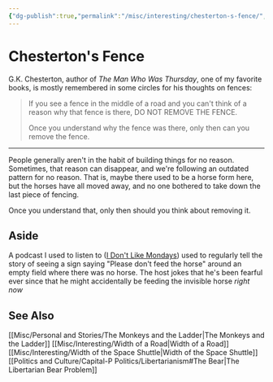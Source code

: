 ```yaml
---
{"dg-publish":true,"permalink":"/misc/interesting/chesterton-s-fence/","tags":["thoughts","quotes","wisdom-of-the-ancients"],"noteIcon":1}
---
```



# Chesterton's Fence

G.K. Chesterton, author of *The Man Who Was Thursday*, one of my favorite books, is mostly remembered in some circles for his thoughts on fences:

> If you see a fence in the middle of a road and you can't think of a reason why that fence is there, DO NOT REMOVE THE FENCE.
> 
> Once you understand why the fence was there, only then can you remove the fence.

---

People generally aren't in the habit of building things for no reason.  Sometimes, that reason can disappear, and we're following an outdated pattern for no reason. That is, maybe there used to be a horse form here, but the horses have all moved away, and no one bothered to take down the last piece of fencing.

Once you understand that, only then should you think about removing it.

## Aside

A podcast I used to listen to ([I Don't Like Mondays](https://soundcloud.com/idlmpodcast)) used to regularly tell the story of seeing a sign saying "Please don't feed the horse" around an empty field where there was no horse. The host jokes that he's been fearful ever since that he might accidentally be feeding the invisible horse *right now*

## See Also
[[Misc/Personal and Stories/The Monkeys and the Ladder\|The Monkeys and the Ladder]]
[[Misc/Interesting/Width of a Road\|Width of a Road]]
[[Misc/Interesting/Width of the Space Shuttle\|Width of the Space Shuttle]]
[[Politics and Culture/Capital-P Politics/Libertarianism#The Bear\|The Libertarian Bear Problem]]